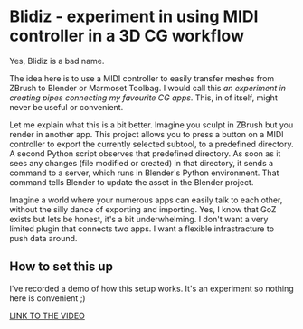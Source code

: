 # Blidiz - experiment in using MIDI controller in a 3D CG workflow

Yes, Blidiz is a bad name.

The idea here is to use a MIDI controller to easily transfer meshes from ZBrush to Blender or Marmoset Toolbag.
I would call this *an experiment in creating pipes connecting my favourite CG apps*. This, in of itself, might
never be useful or convenient.

Let me explain what this is a bit better. Imagine you sculpt in ZBrush but you render in another app. This project
allows you to press a button on a MIDI controller to export the currently selected subtool, to a predefined
directory. A second Python script observes that predefined directory. As soon as it sees any changes (file modified
or created) in that directory, it sends a command to a server, which runs in Blender's Python environment.
That command tells Blender to update the asset in the Blender project.

Imagine a world where your numerous apps can easily talk to each other, without the silly dance of exporting and
importing. Yes, I know that GoZ exists but lets be honest, it's a bit underwhelming. I don't want a very limited
plugin that connects two apps. I want a flexible infrastracture to push data around.

## How to set this up

I've recorded a demo of how this setup works. It's an experiment so nothing here is convenient ;)

[LINK TO THE VIDEO](https://www.youtube.com/watch?v=NbS9NZiRaGI)


